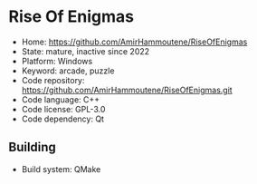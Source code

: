 # Rise Of Enigmas

- Home: https://github.com/AmirHammoutene/RiseOfEnigmas
- State: mature, inactive since 2022
- Platform: Windows
- Keyword: arcade, puzzle
- Code repository: https://github.com/AmirHammoutene/RiseOfEnigmas.git
- Code language: C++
- Code license: GPL-3.0
- Code dependency: Qt

## Building

- Build system: QMake
